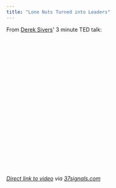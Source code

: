 ```yaml
---
title: "Lone Nuts Turned into Leaders"
---
```

<p>From <a href="https://sivers.org/ff">Derek Sivers</a>' 3 minute TED talk:</p>
<p><object width="425" height="344"><param name="movie" value="https://www.youtube.com/v/fW8amMCVAJQ&rel=0&color1=0xb1b1b1&color2=0xcfcfcf&hl=en_US&feature=player_embedded&fs=1"></param><param name="allowFullScreen" value="true"></param><param name="allowScriptAccess" value="always"></param><embed src="https://www.youtube.com/v/fW8amMCVAJQ&rel=0&color1=0xb1b1b1&color2=0xcfcfcf&hl=en_US&feature=player_embedded&fs=1" type="application/x-shockwave-flash" allowfullscreen="true" allowScriptAccess="always" width="425" height="344"></embed></object></p>
<p><em><a href="https://www.youtube.com/watch?v=fW8amMCVAJQ&feature=player_embedded">Direct link to video</a> via <a href="https://37signals.com/svn/posts/2151-derek-sivers-3-minute-ted-talk">37signals.com</a></em></p>

